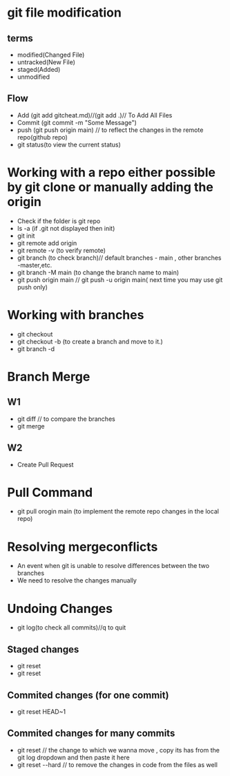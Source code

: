 # git file modification 
## terms
- modified(Changed File)
- untracked(New File)
- staged(Added)
- unmodified
## Flow
- Add (git add gitcheat.md)//(git add .)// To Add All Files
- Commit (git commit -m "Some Message")
- push (git push origin main) // to reflect the changes in the remote repo(github repo)
- git status(to view the current status)


# Working with a repo either possible by git clone <link> or manually adding the origin 

- Check if the folder is git repo
- ls -a (if .git not displayed then init)
- git init
- git remote add origin <link>
- git remote -v (to verify remote)
- git branch (to check branch)// default branches - main , other branches -master,etc.
- git branch -M main (to change the branch name to main)
- git push origin main // git push -u origin main( next time you may use git push only)

# Working with branches

- git checkout <branchname>
- git checkout -b <new branchname> (to create a branch and move to it.)
- git branch -d <branchname>

# Branch Merge
## W1
- git diff <branchname> // to compare the branches
- git merge <branchname>
## W2
- Create Pull Request

# Pull Command

- git pull orogin main (to implement the remote repo changes in the local repo)

# Resolving mergeconflicts
- An event when git is unable to resolve differences between the two branches
- We need to resolve the changes manually

# Undoing Changes 

- git log(to check all commits)//q to quit
## Staged changes
- git reset <filename>
- git reset
## Commited changes (for one commit)
- git reset HEAD~1
## Commited changes for many commits
- git reset <commit hash>// the change to which we wanna move , copy its has from the git log dropdown and then paste it here
- git reset --hard <commithash>// to remove the changes in code from the files as well 